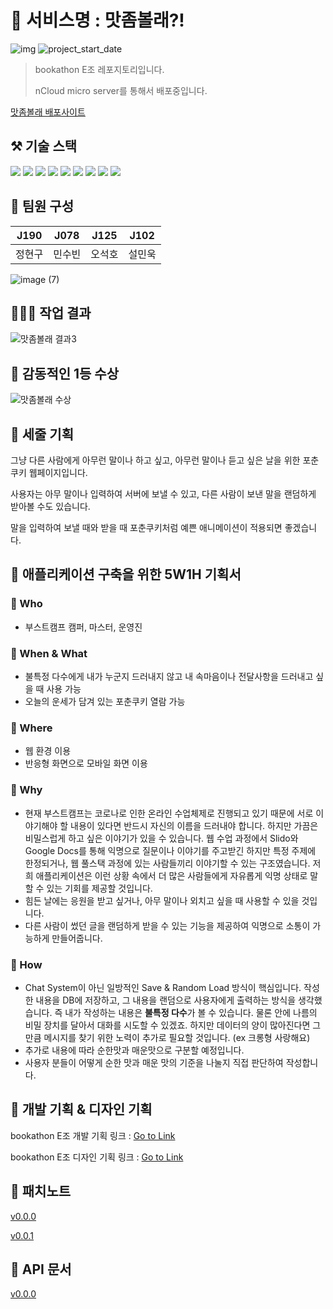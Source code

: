 # 🍘 서비스명 : 맛좀볼래?!

![img](https://img.shields.io/badge/Express--orange) ![project_start_date](https://img.shields.io/badge/Dedate%20Start%20Date-2021--09--23-informational.svg)

> bookathon E조 레포지토리입니다.
> 
> nCloud micro server를 통해서 배포중입니다.

[맛좀볼래 배포사이트](http://want-some-taste.o-r.kr:3000/)

## ⚒ 기술 스택
<div>
  <img src="https://img.shields.io/badge/JavaScript-F7DF1E?style=flat-square&logo=javascript&logoColor=white"/>
  <img src="https://img.shields.io/badge/HTML5-E34F26?style=flat-square&logo=HTML5&logoColor=white"/>
  <img src="https://img.shields.io/badge/CSS3-1572B6?style=flat-square&logo=CSS3&logoColor=white"/>
  <img src="https://img.shields.io/badge/Express-000000?style=flat-square&logo=express&logoColor=white"/>
  <img src="https://img.shields.io/badge/Pug-A86454?style=flat-square&logo=Pug&logoColor=white"/>
  <img src="https://img.shields.io/badge/nCloud-03C75A?style=flat-square&logo=naver&logoColor=white"/>
  <img src="https://img.shields.io/badge/neDB-41454A?style=flat-square&logo=nedb&logoColor=white"/>
  <img src="https://img.shields.io/badge/Notion-000000?style=flat-square&logo=Notion&logoColor=white"/>
  <img src="https://img.shields.io/badge/Figma-F24E1E?style=flat-square&logo=Figma&logoColor=white"/>
</div>

## 🥕 팀원 구성

| J190   | J078   | J125  | J102   | 
| :------: | :------: | :------: | :------: |
| 정현구 | 민수빈 | 오석호 | 설민욱 |

![image (7)](https://user-images.githubusercontent.com/69030160/134611560-ec17886d-3b89-4210-98ff-d5ffdd8561da.png)

## 👨‍👧‍👦 작업 결과

![맛좀볼래 결과3](https://user-images.githubusercontent.com/69030160/134624111-e77c8b8d-b3aa-4bb2-9bf5-cfab404b4a35.gif)

## 🥇 감동적인 1등 수상

![맛좀볼래 수상](https://user-images.githubusercontent.com/14370441/135716121-fab6952e-be3b-4008-b090-a9ac1ca24fc7.png)

## 🥟 세줄 기획

그냥 다른 사람에게 아무런 말이나 하고 싶고, 아무런 말이나 듣고 싶은 날을 위한 포춘쿠키 웹페이지입니다.

사용자는 아무 말이나 입력하여 서버에 보낼 수 있고, 다른 사람이 보낸 말을 랜덤하게 받아볼 수도 있습니다.

말을 입력하여 보낼 때와 받을 때 포춘쿠키처럼 예쁜 애니메이션이 적용되면 좋겠습니다.

## 🥜 애플리케이션 구축을 위한 5W1H 기획서

### 🍺 Who

- 부스트캠프 캠퍼, 마스터, 운영진

### 🍺 When & What

- 불특정 다수에게 내가 누군지 드러내지 않고 내 속마음이나 전달사항을 드러내고 싶을 때 사용 가능
- 오늘의 운세가 담겨 있는 포춘쿠키 열람 가능

### 🍺 Where

- 웹 환경 이용
- 반응형 화면으로 모바일 화면 이용

### 🍺 Why

- 현재 부스트캠프는 코로나로 인한 온라인 수업체제로 진행되고 있기 때문에 서로 이야기해야 할 내용이 있다면 반드시 자신의 이름을 드러내야 합니다. 하지만 가끔은 비밀스럽게 하고 싶은 이야기가 있을 수 있습니다. 웹 수업 과정에서 Slido와 Google Docs를 통해 익명으로 질문이나 이야기를 주고받긴 하지만 특정 주제에 한정되거나, 웹 풀스택 과정에 있는 사람들끼리 이야기할 수 있는 구조였습니다. 저희 애플리케이션은 이런 상황 속에서 더 많은 사람들에게 자유롭게 익명 상태로 말할 수 있는 기회를 제공할 것입니다.
- 힘든 날에는 응원을 받고 싶거나, 아무 말이나 외치고 싶을 때 사용할 수 있을 것입니다.
- 다른 사람이 썼던 글을 랜덤하게 받을 수 있는 기능을 제공하여 익명으로 소통이 가능하게 만들어줍니다.

### 🍺 How

- Chat System이 아닌 일방적인 Save & Random Load 방식이 핵심입니다. 작성한 내용을 DB에 저장하고, 그 내용을 랜덤으로 사용자에게 출력하는 방식을 생각했습니다. 즉 내가 작성하는 내용은 **불특정 다수**가 볼 수 있습니다. 물론 안에 나름의 비밀 장치를 달아서 대화를 시도할 수 있겠죠. 하지만 데이터의 양이 많아진다면 그만큼 메시지를 찾기 위한 노력이 추가로 필요할 것입니다. (ex 크롱형 사랑해요)
- 추가로 내용에 따라 순한맛과 매운맛으로 구분할 예정입니다.
- 사용자 분들이 어떻게 순한 맛과 매운 맛의 기준을 나눌지 직접 판단하여 작성합니다.

## 📃 개발 기획 & 디자인 기획

bookathon E조 개발 기획 링크 : [Go to Link](https://onyx-knee-40f.notion.site/2e86f7fa734f4427987479b7238ae763)

bookathon E조 디자인 기획 링크 : [Go to Link](https://www.figma.com/file/Gl4bE7UHwQ3yyRqFtnusaI/)

## 📃 패치노트 

[v0.0.0](https://github.com/boostcampwm-2021/bookathon_E/wiki/%EB%A7%9B%EC%A2%80-%EB%B3%BC%EB%9E%98%3F!-%ED%8C%A8%EC%B9%98%EB%85%B8%ED%8A%B8-v0.0.0)

[v0.0.1](https://github.com/boostcampwm-2021/bookathon_E/wiki/%EB%A7%9B%EC%A2%80-%EB%B3%BC%EB%9E%98%3F!-%ED%8C%A8%EC%B9%98%EB%85%B8%ED%8A%B8-v0.0.1)

## 📃 API 문서

[v0.0.0](https://github.com/boostcampwm-2021/bookathon_E/wiki/%EB%A7%9B%EC%A2%80-%EB%B3%BC%EB%9E%98%3F!-api-reference-v0.0.0)
